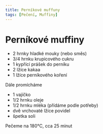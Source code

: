 ```yaml
---
title: Perníkové muffuny
tags: [Pečení, Muffiny]
---
```


# Perníkové muffiny

* 2 hrnky hladké mouky (nebo směs)
* 3/4 hrnku krupicového cukru
* 1 kypřící prášek do perníku
* 2 lžíce kakaa
* 1 lžíce perníkového koření

Dále promícháme

* 1 vajíčko
* 1/2 hrnku oleje
* 1/2 hrnku mléka (přídáme podle potřeby)
* dvě vrchovaté lžíce povidel
* špetka soli

Pečeme na 180°C, cca 25 minut